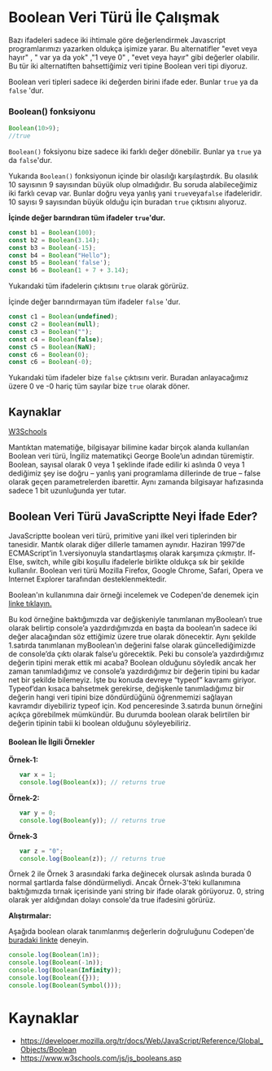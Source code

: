 # Boolean Veri Türü İle Çalışmak
Bazı ifadeleri sadece iki ihtimale göre değerlendirmek Javascript programlarımızı yazarken oldukça işimize yarar. Bu alternatifler "evet veya hayır" , " var ya da yok" ,"1 veye 0" , "evet veya hayır" gibi değerler olabilir. Bu tür iki alternatiften bahsettiğimiz veri tipine Boolean veri tipi diyoruz.

Boolean veri tipleri sadece iki değerden birini ifade eder. Bunlar `true` ya da `false` 'dur.

### Boolean() fonksiyonu

```javascript
Boolean(10>9);
//true
```

`Boolean()` foksiyonu bize sadece iki farklı değer dönebilir. Bunlar ya `true` ya da  `false`'dur. 

Yukarıda `Boolean()` fonksiyonun içinde bir olasılığı karşılaştırdık. Bu olasılık 10 sayısının 9 sayısından büyük olup olmadığıdır. Bu soruda alabileceğimiz iki farklı cevap var. Bunlar doğru veya yanlış yani `true`veya`false` ifadeleridir. 10 sayısı 9 sayısından büyük olduğu için buradan `true` çıktısını alıyoruz.

**İçinde değer barındıran tüm ifadeler `true`'dur.**

```javascript
const b1 = Boolean(100);
const b2 = Boolean(3.14);
const b3 = Boolean(-15);
const b4 = Boolean("Hello");
const b5 = Boolean('false');
const b6 = Boolean(1 + 7 + 3.14);
```

Yukarıdaki tüm ifadelerin çıktısını `true` olarak görürüz.

İçinde değer barındırmayan tüm ifadeler `false` 'dur.

```javascript
const c1 = Boolean(undefined);
const c2 = Boolean(null);
const c3 = Boolean("");
const c4 = Boolean(false);
const c5 = Boolean(NaN);
const c6 = Boolean(0);
const c6 = Boolean(-0);
```

Yukarıdaki tüm ifadeler bize `false` çıktısını verir. Buradan anlayacağımız üzere 0 ve -0 hariç tüm sayılar bize `true` olarak döner. 


## Kaynaklar
[W3Schools](https://www.w3schools.com)

Mantıktan matematiğe, bilgisayar bilimine kadar birçok alanda kullanılan Boolean veri türü, İngiliz matematikçi George Boole’un adından türemiştir. Boolean, sayısal olarak 0 veya 1 şeklinde ifade edilir ki aslında 0 veya 1 dediğimiz şey ise doğru – yanlış yani programlama dillerinde de true – false olarak geçen parametrelerden ibarettir. Aynı zamanda bilgisayar hafızasında sadece 1 bit uzunluğunda yer tutar. 
## Boolean Veri Türü JavaScriptte Neyi İfade Eder?
JavaScriptte boolean veri türü, primitive yani ilkel veri tiplerinden bir tanesidir. Mantık olarak diğer dillerle tamamen aynıdır. Haziran 1997’de ECMAScript’in 1.versiyonuyla standartlaşmış olarak karşımıza çıkmıştır. If-Else, switch, while gibi koşullu ifadelerle birlikte oldukça sık bir şekilde kullanılır. Boolean veri türü Mozilla Firefox, Google Chrome, Safari, Opera ve Internet Explorer tarafından desteklenmektedir.

Boolean'ın kullanımına dair örneği incelemek ve Codepen'de denemek için [linke tıklayın.](https://codepen.io/alperceviz/pen/OJRzbGX)  

Bu kod örneğine baktığımızda var değişkeniyle tanımlanan myBoolean’ı true olarak belirtip console’a yazdırdığımızda en başta da boolean’ın sadece iki değer alacağından söz ettiğimiz üzere true olarak dönecektir. Aynı şekilde 1.satırda tanımlanan myBoolean’ın değerini false olarak güncellediğimizde de console’da çıktı olarak false’u görecektik. Peki bu console’a yazdırdığımız değerin tipini merak ettik mi acaba? Boolean olduğunu söyledik ancak her zaman tanımladığımız ve console’a yazdırdığımız bir değerin tipini bu kadar net bir şekilde bilemeyiz. İşte bu konuda devreye “typeof” kavramı giriyor. Typeof’dan kısaca bahsetmek gerekirse, değişkenle tanımladığımız bir değerin hangi veri tipini bize döndürdüğünü öğrenmemizi sağlayan kavramdır diyebiliriz typeof için. Kod penceresinde 3.satırda bunun örneğini açıkça görebilmek mümkündür. Bu durumda boolean olarak belirtilen bir değerin tipinin tabii ki boolean olduğunu söyleyebiliriz. 

#### Boolean İle İlgili Örnekler  

 **Örnek-1:**
 ```javascript
    var x = 1;
    console.log(Boolean(x)); // returns true

 ```

 **Örnek-2:**
 ```javascript
    var y = 0;
    console.log(Boolean(y)); // returns true

 ```

 **Örnek-3**
 ```javascript
    var z = "0";
    console.log(Boolean(z)); // returns true
 ```
 
Örnek 2 ile Örnek 3 arasındaki farka değinecek olursak aslında burada 0 normal şartlarda false döndürmeliydi. Ancak Örnek-3'teki kullanımına baktığımızda tırnak içerisinde yani string bir ifade olarak görüyoruz. 0, string olarak yer aldığından dolayı console'da true ifadesini görürüz.


**Alıştırmalar:**

Aşağıda boolean olarak tanımlanmış değerlerin doğruluğunu Codepen'de [buradaki linkte](https://codepen.io/alperceviz/pen/yLaKaaQ?editors=0010) deneyin.

```javascript
console.log(Boolean(1n));
console.log(Boolean(-1n));
console.log(Boolean(Infinity));
console.log(Boolean({}));
console.log(Boolean(Symbol()));
```

# Kaynaklar
- https://developer.mozilla.org/tr/docs/Web/JavaScript/Reference/Global_Objects/Boolean
- https://www.w3schools.com/js/js_booleans.asp
